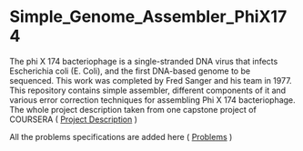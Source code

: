 # Simple_Genome_Assembler_PhiX174
The phi X 174 bacteriophage is a single-stranded DNA virus that infects Escherichia coli (E. Coli), and the first DNA-based genome to be sequenced. 
This work was completed by Fred Sanger and his team in 1977. This repository contains simple assembler, different components of it and various error correction techniques for assembling Phi X 174 bacteriophage.<br /> 
The whole project description taken from one capstone project of COURSERA
( [Project Description](https://github.com/hishamcse/Simple_Genome_Assembler_PhiX174/blob/main/Genome%20Assembler/AssemblerChallengeDec10Release_Project%20Description_Coursera.pdf) )

All the problems specifications are added here ( [Problems](https://github.com/hishamcse/Simple_Genome_Assembler_PhiX174/tree/main/Genome%20Assembler/Problem%20Specifications) )
 
